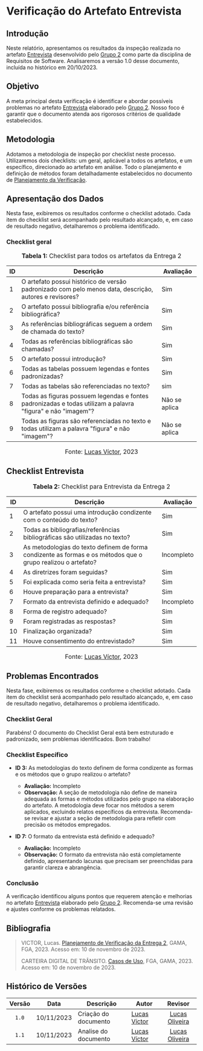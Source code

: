 # Verificação do Artefato Entrevista

## Introdução

Neste relatório, apresentamos os resultados da inspeção realizada no artefato [Entrevista](https://github.com/Requisitos-de-Software/2023.2-Carteira_Digital_de_Transito/blob/main/docs/elicita%C3%A7%C3%A3o/entrevista.md#entrevista) desenvolvido pelo [Grupo 2](https://requisitos-de-software.github.io/2023.2-Carteira_Digital_de_Transito/) como parte da disciplina de Requisitos de Software. Analisaremos a versão 1.0 desse documento, incluída no histórico em 20/10/2023.

## Objetivo

A meta principal desta verificação é identificar e abordar possíveis problemas no artefato [Entrevista](https://github.com/Requisitos-de-Software/2023.2-Carteira_Digital_de_Transito/blob/main/docs/elicita%C3%A7%C3%A3o/entrevista.md#entrevista)  elaborado pelo [Grupo 2](https://requisitos-de-software.github.io/2023.2-Carteira_Digital_de_Transito/). Nosso foco é garantir que o documento atenda aos rigorosos critérios de qualidade estabelecidos.

## Metodologia

Adotamos a metodologia de inspeção por checklist neste processo. Utilizaremos dois checklists: um geral, aplicável a todos os artefatos, e um específico, direcionado ao artefato em análise. Todo o planejamento e definição de métodos foram detalhadamente estabelecidos no documento de [Planejamento da Verificação](https://github.com/Requisitos-de-Software/2023.2-Economia-DF/blob/main/docs/verificacao/Grupo-02/Entrega-02/planejamento-verificacao-e2-grupo2.md#verifica%C3%A7%C3%A3o-e-valida%C3%A7%C3%A3o---entrega-3).



## Apresentação dos Dados

Nesta fase, exibiremos os resultados conforme o checklist adotado. Cada item do checklist será acompanhado pelo resultado alcançado, e, em caso de resultado negativo, detalharemos o problema identificado.

### Checklist geral

<div align="center">
<font size="3"><p style="text-align: center"><b>Tabela 1:</b> Checklist para todos os artefatos da Entrega 2</p></font>

<table>
  <thead>
    <tr>
      <th>ID</th>
      <th>Descrição</th>
      <th>Avaliação</th>
    </tr>
  </thead>
  <tbody>
    <tr>
      <td>1</td>
      <td>O artefato possui histórico de versão padronizado com pelo menos data, descrição, autores e revisores?</td>
      <td>Sim</td>
    </tr>
    <tr>
      <td>2</td>
      <td>O artefato possui bibliografia e/ou referência bibliográfica?</td>
      <td>Sim</td>
    </tr>
    <tr>
      <td>3</td>
      <td>As referências bibliográficas seguem a ordem de chamada do texto?</td>
      <td>Sim</td>
    </tr>
    <tr>
      <td>4</td>
      <td>Todas as referências bibliográficas são chamadas?</td>
      <td>Sim</td>
    </tr>
    <tr>
      <td>5</td>
      <td>O artefato possui introdução?</td>
      <td>Sim</td>
    </tr>
    <tr>
      <td>6</td>
      <td>Todas as tabelas possuem legendas e fontes padronizadas?</td>
      <td>Sim</td>
    </tr>
    <tr>
      <td>7</td>
      <td>Todas as tabelas são referenciadas no texto?</td>
      <td>sim</td>
    </tr>
    <tr>
      <td>8</td>
      <td>Todas as figuras possuem legendas e fontes padronizadas e todas utilizam a palavra "figura" e não "imagem"?</td>
      <td>Não se aplica</td>
    </tr>
    <tr>
      <td>9</td>
      <td>Todas as figuras são referenciadas no texto e todas utilizam a palavra "figura" e não "imagem"?</td>
      <td>Não se aplica</td>
    </tr>
</table>

<font size="3"><p style="text-align: center">Fonte: <a href="https://github.com/Lucas13032003">Lucas Víctor</a>, 2023</p></font>
</div>

## Checklist Entrevista

<div align="center">
<font size="3"><p style="text-align: center"><b>Tabela 2:</b> Checklist para Entrevista da Entrega 2</p></font>

<table>
  <thead>
    <tr>
      <th>ID</th>
      <th>Descrição</th>
      <th>Avaliação</th>
    </tr>
  </thead>
  <tbody>
    <tr>
      <td>1</td>
      <td>O artefato possui uma introdução condizente com o conteúdo do texto?</td>
      <td>Sim</td>
    </tr>
    <tr>
      <td>2</td>
      <td>Todas as bibliografias/referências bibliográficas são utilizadas no texto?</td>
      <td>Sim</td>
    </tr>
    <tr>
      <td>3</td>
      <td>As metodologias do texto definem de forma condizente as formas e os métodos que o grupo realizou o artefato?</td>
      <td>Incompleto</td>
    </tr>
    <tr>
      <td>4</td>
      <td>As diretrizes foram seguidas?</td>
      <td>Sim</td>
    </tr>
    <tr>
      <td>5</td>
      <td>Foi explicada como seria feita a entrevista?</td>
      <td>Sim</td>
    </tr>
    <tr>
      <td>6</td>
      <td>Houve preparação para a entrevista?</td>
      <td>Sim</td>
    </tr>
    <tr>
      <td>7</td>
      <td>Formato da entrevista definido e adequado?</td>
      <td>Incompleto</td>
    </tr>
    <tr>
      <td>8</td>
      <td>Forma de registro adequado?</td>
      <td>Sim</td>
    </tr>
    <tr>
      <td>9</td>
      <td>Foram registradas as respostas?</td>
      <td>Sim</td>
    </tr>
    <tr>
      <td>10</td>
      <td>Finalização organizada?</td>
      <td>Sim</td>
    </tr>
    <tr>
      <td>11</td>
      <td>Houve consentimento do entrevistado?</td>
      <td>Sim</td>
    </tr>

  </tbody>
</table>
<font size="3"><p style="text-align: center">Fonte: <a href="https://github.com/Lucas13032003">Lucas Víctor</a>, 2023</p></font>
</div>

## Problemas Encontrados

Nesta fase, exibiremos os resultados conforme o checklist adotado. Cada item do checklist será acompanhado pelo resultado alcançado, e, em caso de resultado negativo, detalharemos o problema identificado.


### Checklist Geral

Parabéns! O documento do Checklist Geral está bem estruturado e padronizado, sem problemas identificados. Bom trabalho!

### Checklist Específico

- **ID 3:** As metodologias do texto definem de forma condizente as formas e os métodos que o grupo realizou o artefato?
  - **Avaliação:** Incompleto
  - **Observação:** A seção de metodologia não define de maneira adequada as formas e métodos utilizados pelo grupo na elaboração do artefato. A metodologia deve focar nos métodos a serem aplicados, excluindo relatos específicos da entrevista. Recomenda-se revisar e ajustar a seção de metodologia para refletir com precisão os métodos empregados.

- **ID 7:** O formato da entrevista está definido e adequado?
  - **Avaliação:** Incompleto
  - **Observação:** O formato da entrevista não está completamente definido, apresentando lacunas que precisam ser preenchidas para garantir clareza e abrangência.

### Conclusão

A verificação identificou alguns pontos que requerem atenção e melhorias no artefato [Entrevista](https://github.com/Requisitos-de-Software/2023.2-Carteira_Digital_de_Transito/blob/main/docs/elicita%C3%A7%C3%A3o/entrevista.md#entrevista)  elaborado pelo [Grupo 2](https://requisitos-de-software.github.io/2023.2-Carteira_Digital_de_Transito/). Recomenda-se uma revisão e ajustes conforme os problemas relatados.

## Bibliografia
>
> VICTOR, Lucas. [Planejamento de Verificação da Entrega 2](https://github.com/Requisitos-de-Software/2023.2-Economia-DF/blob/main/docs/verificacao/Grupo-02/Entrega-02/planejamento-verificacao-e2-grupo2.md), GAMA, FGA, 2023. Acesso em: 10 de novembro de 2023.
>
> CARTEIRA DIGITAL DE TRÂNSITO. [Casos de Uso](https://requisitos-de-software.github.io/2023.2-Carteira_Digital_de_Transito/modelagem/casosDeUso/), FGA, GAMA, 2023. Acesso em: 10 de novembro de 2023.

## Histórico de Versões

| Versão | Data   | Descrição     | Autor     |  Revisor        |
| :----: | ------ | ------------- | --------- | :-------------: |
| `1.0`  | 10/11/2023 | Criação do documento  | [Lucas Víctor](https://github.com/Lucas1303200)| [Lucas Oliveira](https://github.com/) |
| `1.1`  | 10/11/2023 | Analise do documento  | [Lucas Víctor](https://github.com/Lucas1303200)| [Lucas Oliveira](https://github.com/) |
